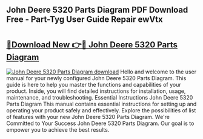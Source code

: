 ## John Deere 5320 Parts Diagram PDF Download Free - Part-Tyg User Guide Repair ewVtx

# <h2><a href="http://dfhn713.blite.top/?on=John+Deere+5320+Parts+Diagram">🔗Download New 👉🔴 John Deere 5320 Parts Diagram</a></h2>

[![John Deere 5320 Parts Diagram download](https://i.imgur.com/lujVjoI.png)](http://dfhn713.blite.top/?on=John+Deere+5320+Parts+Diagram)
Hello and welcome to the user manual for your newly configured John Deere 5320 Parts Diagram. This guide is here to help you master the functions and capabilities of your product. Inside, you will find detailed instructions for installation, usage, maintenance, and troubleshooting. Essential Instructions John Deere 5320 Parts Diagram This manual contains essential instructions for setting up and operating your product safely and effectively. Explore the possibilities of list of features with your new John Deere 5320 Parts Diagram. We're Committed to Your Success John Deere 5320 Parts Diagram. Our goal is to empower you to achieve the best results.
